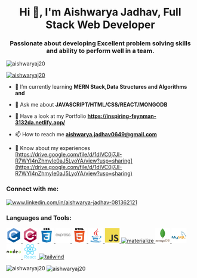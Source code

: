 <h1 align="center">Hi 👋, I'm Aishwarya Jadhav, Full Stack Web Developer</h1>

 <h3 align="center"> Passionate about developing Excellent problem solving skills and
              ability to perform well in a team.</h3>
<p align="left"> <img src="https://komarev.com/ghpvc/?username=aishwaryaj20&label=Profile%20views&color=0e75b6&style=flat" alt="aishwaryaj20" /> </p>

<p align="left"> <a href="https://github.com/ryo-ma/github-profile-trophy"><img src="https://github-profile-trophy.vercel.app/?username=aishwaryaj20" alt="aishwaryaj20" /></a> </p>

- 🌱 I’m currently learning **MERN Stack,Data Structures and Algorithms and**

- 💬 Ask me about **JAVASCRIPT/HTML/CSS/REACT/MONGODB**

- 🔭 Have a look at my Portfolio **https://inspiring-feynman-3132da.netlify.app/**

- 📫 How to reach me **aishwarya.jadhav0649@gmail.com**

- 📄 Know about my experiences [https://drive.google.com/file/d/1dIVC0j7JI-R7WYI4nZhmyIe0aJ5LyoYA/view?usp=sharing](https://drive.google.com/file/d/1dIVC0j7JI-R7WYI4nZhmyIe0aJ5LyoYA/view?usp=sharing)

<h3 align="left">Connect with me:</h3>
<p align="left">
<a href="https://www.linkedin.com/in/aishwarya-jadhav-081362121" target="blank"><img align="center" src="https://raw.githubusercontent.com/rahuldkjain/github-profile-readme-generator/master/src/images/icons/Social/linked-in-alt.svg" alt="www.linkedin.com/in/aishwarya-jadhav-081362121" height="30" width="40" /></a>
</p>

<h3 align="left">Languages and Tools:</h3>
<p align="left"> <a href="https://www.cprogramming.com/" target="_blank" rel="noreferrer"> <img src="https://raw.githubusercontent.com/devicons/devicon/master/icons/c/c-original.svg" alt="c" width="40" height="40"/> </a> <a href="https://www.w3schools.com/cpp/" target="_blank" rel="noreferrer"> <img src="https://raw.githubusercontent.com/devicons/devicon/master/icons/cplusplus/cplusplus-original.svg" alt="cplusplus" width="40" height="40"/> </a> <a href="https://www.w3schools.com/css/" target="_blank" rel="noreferrer"> <img src="https://raw.githubusercontent.com/devicons/devicon/master/icons/css3/css3-original-wordmark.svg" alt="css3" width="40" height="40"/> </a> <a href="https://expressjs.com" target="_blank" rel="noreferrer"> <img src="https://raw.githubusercontent.com/devicons/devicon/master/icons/express/express-original-wordmark.svg" alt="express" width="40" height="40"/> </a> <a href="https://www.w3.org/html/" target="_blank" rel="noreferrer"> <img src="https://raw.githubusercontent.com/devicons/devicon/master/icons/html5/html5-original-wordmark.svg" alt="html5" width="40" height="40"/> </a> <a href="https://www.java.com" target="_blank" rel="noreferrer"> <img src="https://raw.githubusercontent.com/devicons/devicon/master/icons/java/java-original.svg" alt="java" width="40" height="40"/> </a> <a href="https://developer.mozilla.org/en-US/docs/Web/JavaScript" target="_blank" rel="noreferrer"> <img src="https://raw.githubusercontent.com/devicons/devicon/master/icons/javascript/javascript-original.svg" alt="javascript" width="40" height="40"/> </a> <a href="https://materializecss.com/" target="_blank" rel="noreferrer"> <img src="https://raw.githubusercontent.com/prplx/svg-logos/5585531d45d294869c4eaab4d7cf2e9c167710a9/svg/materialize.svg" alt="materialize" width="40" height="40"/> </a> <a href="https://www.mongodb.com/" target="_blank" rel="noreferrer"> <img src="https://raw.githubusercontent.com/devicons/devicon/master/icons/mongodb/mongodb-original-wordmark.svg" alt="mongodb" width="40" height="40"/> </a> <a href="https://www.mysql.com/" target="_blank" rel="noreferrer"> <img src="https://raw.githubusercontent.com/devicons/devicon/master/icons/mysql/mysql-original-wordmark.svg" alt="mysql" width="40" height="40"/> </a> <a href="https://nodejs.org" target="_blank" rel="noreferrer"> <img src="https://raw.githubusercontent.com/devicons/devicon/master/icons/nodejs/nodejs-original-wordmark.svg" alt="nodejs" width="40" height="40"/> </a> <a href="https://reactjs.org/" target="_blank" rel="noreferrer"> <img src="https://raw.githubusercontent.com/devicons/devicon/master/icons/react/react-original-wordmark.svg" alt="react" width="40" height="40"/> </a> <a href="https://tailwindcss.com/" target="_blank" rel="noreferrer"> <img src="https://www.vectorlogo.zone/logos/tailwindcss/tailwindcss-icon.svg" alt="tailwind" width="40" height="40"/> </a> </p>

<p><img align="left" src="https://github-readme-stats.vercel.app/api/top-langs?username=aishwaryaj20&show_icons=true&locale=en&layout=compact" alt="aishwaryaj20" /></p>

<p>&nbsp;<img align="center" src="https://github-readme-stats.vercel.app/api?username=aishwaryaj20&show_icons=true&locale=en" alt="aishwaryaj20" /></p>
